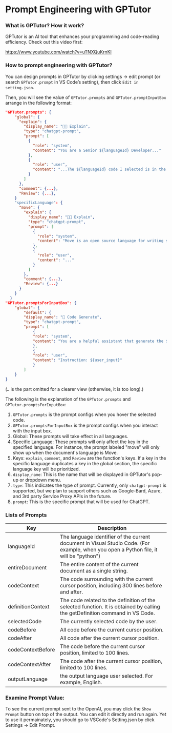 # Prompt Engineering with GPTutor

### What is GPTutor? How it work?

GPTutor is an AI tool that enhances your programming and code-reading efficiency. Check out this video first:

https://www.youtube.com/watch?v=uTNXQuKrnKI

### How to prompt engineering with GPTutor?

You can design prompts in GPTutor by clicking settings → edit prompt (or search `GPTutor.prompt` in VS Code’s setting), then click `Edit in setting.json`.

Then, you will see the value of `GPTutor.prompts` and `GPTutor.promptInputBox` arrange in the following format:

```json
"GPTutor.prompts": {
    "global": {
      "explain": {
        "display_name": "🧑‍🏫 Explain",
        "type": "chatgpt-prompt",
        "prompt": [
          {
            "role": "system",
            "content": "You are a Senior ${languageId} Developer..."
          },
          {
            "role": "user",
            "content": "...The ${languageId} code I selected is in the following triple quotes \"\"\"${selectedCode}\"\"\". You don't need to repeat the selected code again. Please focus on explain target ${languageId} code. Output in ${outputLanguage}."
          }
        ]
      },
      "comment": {...},
      "Review": {...},
    }
    "specificLanguage": {
      "move": {
        "explain": {
          "display_name": "🧑‍🏫 Explain",
          "type": "chatgpt-prompt",
          "prompt": [
            {
              "role": "system",
              "content": "Move is an open source language for writing safe smart contracts. It's format is similar to Rust. You are a Senior ${languageId} Developer..."
            },
            {
              "role": "user",
              "content": "..."
            }
          ]
        },
        "comment": {...},
        "Review": {...}
      }
    }
  }
"GPTutor.promptsForInputBox": {
    "global": {
        "default": {
        "display_name": "🤖 Code Generate",
        "type": "chatgpt-prompt",
        "prompt": [
            {
            "role": "system",
            "content": "You are a helpful assistant that generate the ${languageId} code according to user's instruction..."
            },
            {
            "role": "user",
            "content": "Instruction: ${user_input}"
            }
        ]
    }
}
```

(`…` is the part omitted for a clearer view (otherwise, it is too long).)

The following is the explanation of the `GPTutor.prompts` and `GPTutor.promptsForInputBox`:

1. `GPTutor.prompts` is the prompt configs when you hover the selected code.
2. `GPTutor.promptsForInputBox` is the prompt configs when you interact with the input box.
3. Global: These prompts will take effect in all languages.
4. Specific Language: These prompts will only affect the key in the specified language. For instance, the prompt labeled "move" will only show up when the document's language is Move.
5. Keys: `explain`, `comment`, and `Review` are the function's keys. If a key in the specific language duplicates a key in the global section, the specific language key will be prioritized.
6. `display_name`: This is the name that will be displayed in GPTutor's pop-up or dropdown menu.
7. `type`: This indicates the type of prompt. Currently, only `chatgpt-prompt` is supported, but we plan to support others such as Google-Bard, Azure, and 3rd party Service Proxy APIs in the future.
8. `prompt`: This is the specific prompt that will be used for ChatGPT.

### Lists of Prompts

| Key | Description |
| --- | --- |
| languageId | The language identifier of the current document in Visual Studio Code. (For example, when you open a Python file, it will be "python") |
| entireDocument | The entire content of the current document as a single string. |
| codeContext | The code surrounding with the current cursor position, including 300 lines before and after. |
| definitionContext | The code related to the definition of the selected function. It is obtained by calling the getDefinition command in VS Code. |
| selectedCode | The currently selected code by the user. |
| codeBefore | All code before the current cursor position. |
| codeAfter | All code after the current cursor position. |
| codeContextBefore | The code before the current cursor position, limited to 100 lines. |
| codeContextAfter | The code after the current cursor position, limited to 100 lines. |
| outputLanguage | the output language user selected. For example, English. |

### Examine Prompt Value:

To see the current prompt sent to the OpenAI, you may click the `Show Prompt` button on top of the output. You can edit it directly and run again. Yet to use it permainately, you should go to VSCode's Setting.json by click Settings → Edit Prompt.